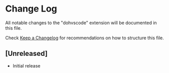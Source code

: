 # Change Log

All notable changes to the "dohvscode" extension will be documented in this file.

Check [Keep a Changelog](http://keepachangelog.com/) for recommendations on how to structure this file.

## [Unreleased]

- Initial release